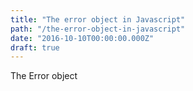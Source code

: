 ```yaml
---
title: "The error object in Javascript"
path: "/the-error-object-in-javascript"
date: "2016-10-10T00:00:00.000Z"
draft: true
---
```


The Error object
